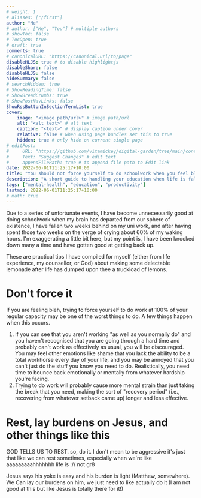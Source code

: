 ```yaml
---
# weight: 1
# aliases: ["/first"]
author: "Me"
# author: ["Me", "You"] # multiple authors
# showToc: false
# TocOpen: true
# draft: true
comments: true
# canonicalURL: "https://canonical.url/to/page"
disableHLJS: true # to disable highlightjs
disableShare: false
disableHLJS: false
hideSummary: false
# searchHidden: true
# ShowReadingTime: false
# ShowBreadCrumbs: true
# ShowPostNavLinks: false
ShowRssButtonInSectionTermList: true
cover:
    image: "<image path/url>" # image path/url
    alt: "<alt text>" # alt text
    caption: "<text>" # display caption under cover
    relative: false # when using page bundles set this to true
    hidden: true # only hide on current single page
# editPost:
#     URL: "https://github.com/vitamickey/digital-garden/tree/main/content"
#     Text: "Suggest Changes" # edit text
#     appendFilePath: true # to append file path to Edit link
date: 2022-06-01T11:25:17+10:00
title: "You should not force yourself to do schoolwork when you feel bleh."
description: "A short guide to handling your education when life is falling apart around you."
tags: ["mental-health", "education", "productivity"]
lastmod: 2022-06-01T11:25:17+10:00
# math: true
---
```


Due to a series of unfortunate events, I have become unnecessarily good at doing schoolwork when my brain has departed from our sphere of existence, I have fallen two weeks behind on my uni work, and after having spent those two weeks on the verge of crying about 60% of my waking hours. I'm exaggerating a little bit here, but my point is, I have been knocked down many a time and have gotten good at getting back up.

These are practical tips I have compiled for myself (either from life experience, my counsellor, or God) about making some delectable lemonade after life has dumped upon thee a truckload of lemons. 

# Don't force it

If you are feeling bleh, trying to force yourself to do work at 100% of your regular capacity may be one of the worst things to do. A few things happen when this occurs. 

1. If you can see that you aren't working "as well as you normally do" and you haven't recognised that you are going through a hard time and probably can't work as effectively as usual, you will be discouraged. 
   You may feel other emotions like shame that you lack the ability to be a total workhorse every day of your life, and you may be annoyed that you can't just do the stuff you know you need to do. Realistically, you need time to bounce back emotionally or mentally from whatever hardship you're facing. 
2. Trying to do work will probably cause more mental strain than just taking the break that you need, making the sort of "recovery period" (i.e., recovering from whatever setback came up) longer and less effective.

# Rest, lay burdens on Jesus, and other things like this

GOD TELLS US TO REST. so, do it. I don't mean to be aggressive it's just that like we can rest sometimes, especially when we're like aaaaaaaaahhhhhhh life is :// not gr8

Jesus says his yoke is easy and his burden is light (Matthew, somewhere). We Can lay our burdens on him, we just need to like actually do it (I am not good at this but like Jesus is totally there for it!)